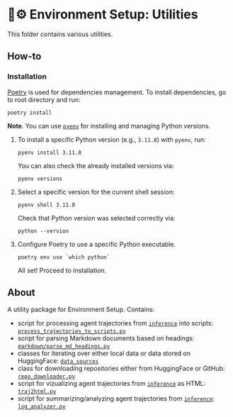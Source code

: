 # 🌱⚙️ Environment Setup: Utilities

This folder contains various utilities.

## How-to

### Installation

[Poetry](https://python-poetry.org/) is used for dependencies management. To install dependencies, go to root directory and run:

```shell
poetry install
```

**Note**. You can use [`pyenv`](https://github.com/pyenv/pyenv) for installing and managing Python versions.

1. To install a specific Python version (e.g., `3.11.8`) with `pyenv`, run:
 
    ```shell
    pyenv install 3.11.8
    ```
    
    You can also check the already installed versions via:
    
    ```shell
    pyenv versions
    ```

2. Select a specific version for the current shell session: 

    ```shell
    pyenv shell 3.11.8
    ```
    
    Check that Python version was selected correctly via:
    
    ```shell
    python --version
    ```

3. Configure Poetry to use a specific Python executable.

    ```shell
    poetry env use `which python`
    ```
    
    All set! Proceed to installation.

## About

A utility package for Environment Setup. Contains:

* script for processing agent trajectories from [`inference`](../inference) into scripts: [`process_trajectories_to_scripts.py`](env_setup_utils/process_trajectories_to_scripts.py)
* script for parsing Markdown documents based on headings: [`markdown/parse_md_headings.py`](env_setup_utils/markdown/parse_md_headings.py)
* classes for iterating over either local data or data stored on HuggingFace: [`data_sources`](env_setup_utils/data_sources)
* class for downloading repositories either from HuggingFace or GitHub: [`repo_downloader.py`](env_setup_utils/repo_downloader.py)
* script for vizualizing agent trajectories from [`inference`](../inference) as HTML: [`traj2html.py`](env_setup_utils/traj2html.py)
* script for summarizing/analyzing agent trajectories from [`inference`](../inference): [`log_analyzer.py`](env_setup_utils/log_analyzer.py)
